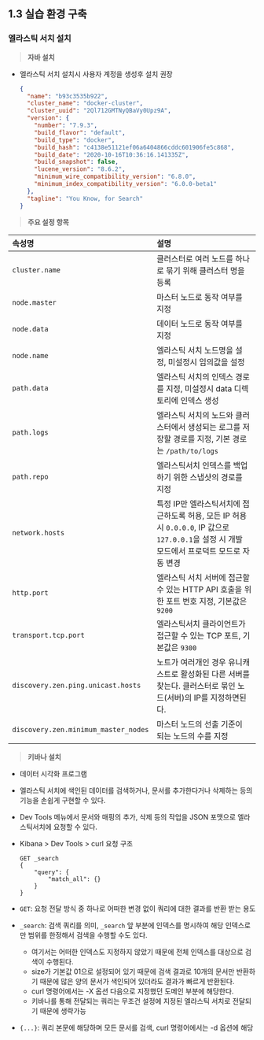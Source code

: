 ## 1.3 실습 환경 구축

### 엘라스틱 서치 설치
> **자바 설치**
- 엘라스틱 서치 설치시 사용자 계정을 생성후 설치 권장
    ```json
    {
      "name": "b93c3535b922",
      "cluster_name": "docker-cluster",
      "cluster_uuid": "2Ql712GMTNyQBaVy0Upz9A",
      "version": {
        "number": "7.9.3",
        "build_flavor": "default",
        "build_type": "docker",
        "build_hash": "c4138e51121ef06a6404866cddc601906fe5c868",
        "build_date": "2020-10-16T10:36:16.141335Z",
        "build_snapshot": false,
        "lucene_version": "8.6.2",
        "minimum_wire_compatibility_version": "6.8.0",
        "minimum_index_compatibility_version": "6.0.0-beta1"
      },
      "tagline": "You Know, for Search"
    }
    ```

> **주요 설정 항목**

|속성명|설명|
|:---|:---|
|`cluster.name`|클러스터로 여러 노드를 하나로 묶기 위해 클러스터 명을 등록|
|`node.master`|마스터 노드로 동작 여부를 지정|
|`node.data`|데이터 노드로 동작 여부를 지정|
|`node.name`|엘라스틱 서치 노드명을 설정, 미설정시 임의값을 설정|
|`path.data`|엘라스틱 서치의 인덱스 경로를 지정, 미설정시 data 디렉토리에 인덱스 생성|
|`path.logs`|엘라스틱 서치의 노드와 클러스터에서 생성되는 로그를 저장할 경로를 지정, 기본 경로는 `/path/to/logs`|
|`path.repo`|엘라스틱서치 인덱스를 백업하기 위한 스냅샷의 경로를 지정|
|`network.hosts`|특정 IP만 엘라스틱서치에 접근하도록 허용, 모든 IP 허용시 `0.0.0.0`, IP 값으로 `127.0.0.1`을 설정 시 개발 모드에서 프로덕트 모드로 자동 변경|
|`http.port`|엘라스틱 서치 서버에 접근할 수 있는 HTTP API 호출을 위한 포트 번호 지정, 기본값은 `9200`|
|`transport.tcp.port`|엘라스틱서치 클라이언트가 접근할 수 있는 TCP 포트, 기본값은 `9300`|
|`discovery.zen.ping.unicast.hosts`|노트가 여러개인 경우 유니캐스트로 활성화된 다른 서버를 찾는다. 클러스터로 묶인 노드(서버)의 IP를 지정하면된다.|
|`discovery.zen.minimum_master_nodes`|마스터 노드의 선출 기준이 되는 노드의 수를 지정|

> **키바나 설치**
- 데이터 시각화 프로그램
- 엘라스틱 서치에 색인된 데이터를 검색하거나, 문서를 추가한다거나 삭제하는 등의 기능을 손쉽게 구현할 수 있다.
- Dev Tools 메뉴에서 문서와 매핑의 추가, 삭제 등의 작업을 JSON 포맷으로 엘라스틱서치에 요청할 수 있다.
- Kibana > Dev Tools > curl 요청 구조
    ```text
    GET _search
    {
        "query": {
            "match_all": {}
        }
    }
    ```
- `GET`: 요청 전달 방식 중 하나로 어떠한 변경 없이 쿼리에 대한 결과를 반환 받는 용도
- `_search`: 검색 쿼리를 의미, `_search` 앞 부분에 인덱스를 명시하여 해당 인덱스로만 범위를 한정해서 검색을 수행할 수도 있다.
    - 여기서는 어떠한 인덱스도 지정하지 않았기 때문에 전체 인덱스를 대상으로 검색이 수행된다.
    - size가 기본값 01으로 설정되어 있기 때문에 검색 결과로 10개의 문서만 반환하기 때문에 많은 양의 문서가 색인되어 있더라도 결과가 빠르게 반환된다.
    - curl 명령어에서는 -X 옵션 다음으로 지정했던 도메인 부분에 해당한다.
    - 키바나를 통해 전달되는 쿼리는 무조건 설정에 지정된 엘라스틱 서치로 전달되기 때문에 생략가능

- `{...}`: 쿼리 본문에 해당하며 모든 문서를 검색, curl 명령어에서는 -d 옵션에 해당
